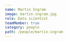 ```yaml
---
name: Martin Ingram
image: martin-ingram.jpg
role: Data scientist
teamMember: true
category: people
path: /people/martin-ingram
---
```


